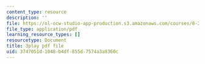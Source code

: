 ```yaml
---
content_type: resource
description: ''
file: https://ol-ocw-studio-app-production.s3.amazonaws.com/courses/8-286-the-early-universe-fall-2013/3747051d1048b4df855d7574a3a8360c_PK1KNojfvMQ.pdf
file_type: application/pdf
learning_resource_types: []
resourcetype: Document
title: 3play pdf file
uid: 3747051d-1048-b4df-855d-7574a3a8360c
---
```

